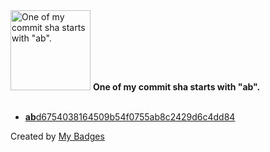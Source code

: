 <img src="https://my-badges.github.io/my-badges/ab-commit.png" alt="One of my commit sha starts with &quot;ab&quot;." title="One of my commit sha starts with &quot;ab&quot;." width="128">
<strong>One of my commit sha starts with &quot;ab&quot;.</strong>
<br><br>

- <a href="https://github.com/man250001/Pharmacy_Manager/commit/abd6754038164509b54f0755ab8c2429d6c4dd84"><strong>ab</strong>d6754038164509b54f0755ab8c2429d6c4dd84</a>


Created by <a href="https://github.com/my-badges/my-badges">My Badges</a>